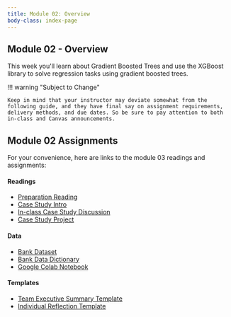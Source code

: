 ```yaml
---
title: Module 02: Overview
body-class: index-page
---
```


## Module 02 - Overview

This week you'll learn about Gradient Boosted Trees and use the XGBoost library to solve regression tasks using gradient boosted trees.

!!! warning "Subject to Change"
	
	Keep in mind that your instructor may deviate somewhat from the following guide, and they have final say on assignment requirements, delivery methods, and due dates. So be sure to pay attention to both in-class and Canvas announcements.

## Module 02 Assignments

For your convenience, here are links to the module 03 readings and assignments:

#### Readings

* [Preparation Reading](./reading.html)
* [Case Study Intro](./intro.html)
* [In-class Case Study Discussion](./discussion.html)
* [Case Study Project](./project.html)

#### Data

* [Bank Dataset](https://raw.githubusercontent.com/byui-cse/cse450-course/master/data/bank.csv)
* [Bank Data Dictionary](./bank-dictionary.txt)
* [Google Colab Notebook](https://colab.research.google.com/github/byui-cse/cse450-course/blob/master/notebooks/starter_bank.ipynb)

#### Templates

* [Team Executive Summary Template](./summary.docx)
* [Individual Reflection Template]({{URLROOT}}/course/reflection.docx)